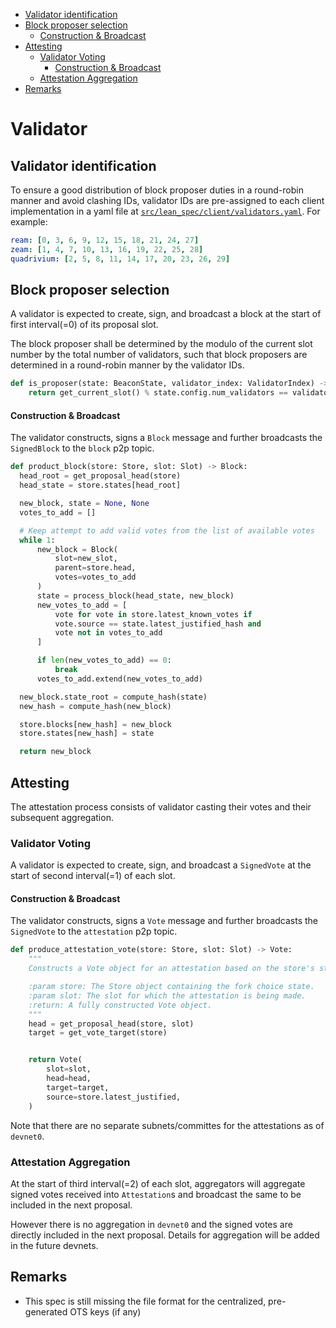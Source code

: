 <!-- mdformat-toc start --slug=github --no-anchors --maxlevel=6 --minlevel=2 -->

- [Validator identification](#validator-identification)
- [Block proposer selection](#block-proposer-selection)
  - [Construction & Broadcast](#construction--broadcast)
- [Attesting](#attesting)
  - [Validator Voting](#validator-voting)
    - [Construction & Broadcast](#construction--broadcast-1)
  - [Attestation Aggregation](#attestation-aggregation)
- [Remarks](#remarks)

<!-- mdformat-toc end -->

# Validator

## Validator identification

To ensure a good distribution of block proposer duties in a round-robin manner
and avoid clashing IDs, validator IDs are pre-assigned to each client
implementation in a yaml file at
[`src/lean_spec/client/validators.yaml`](../../src/lean_spec/client/validators.yaml).
For example:

```yaml
ream: [0, 3, 6, 9, 12, 15, 18, 21, 24, 27]
zeam: [1, 4, 7, 10, 13, 16, 19, 22, 25, 28]
quadrivium: [2, 5, 8, 11, 14, 17, 20, 23, 26, 29]
```

## Block proposer selection

A validator is expected to create, sign, and broadcast a block at the start of first interval(=0) of its proposal slot.

The block proposer shall be determined by the modulo of the current slot number
by the total number of validators, such that block proposers are determined in
a round-robin manner by the validator IDs.

```py
def is_proposer(state: BeaconState, validator_index: ValidatorIndex) -> bool:
    return get_current_slot() % state.config.num_validators == validator_index
```

#### Construction & Broadcast

The validator constructs, signs a `Block` message and further broadcasts the `SignedBlock` to the `block` p2p topic.

```python
def product_block(store: Store, slot: Slot) -> Block:
  head_root = get_proposal_head(store)
  head_state = store.states[head_root]

  new_block, state = None, None
  votes_to_add = []

  # Keep attempt to add valid votes from the list of available votes
  while 1:
      new_block = Block(
          slot=new_slot,
          parent=store.head,
          votes=votes_to_add
      )
      state = process_block(head_state, new_block)
      new_votes_to_add = [
          vote for vote in store.latest_known_votes if
          vote.source == state.latest_justified_hash and
          vote not in votes_to_add
      ]

      if len(new_votes_to_add) == 0:
          break
      votes_to_add.extend(new_votes_to_add)

  new_block.state_root = compute_hash(state)
  new_hash = compute_hash(new_block)

  store.blocks[new_hash] = new_block
  store.states[new_hash] = state

  return new_block
```

## Attesting

The attestation process consists of validator casting their votes and their subsequent aggregation.

### Validator Voting

A validator is expected to create, sign, and broadcast a `SignedVote` at the start of second interval(=1) of each slot.

#### Construction & Broadcast

The validator constructs, signs a `Vote` message and further broadcasts the `SignedVote` to the `attestation` p2p topic.

```python
def produce_attestation_vote(store: Store, slot: Slot) -> Vote:
    """
    Constructs a Vote object for an attestation based on the store's state.

    :param store: The Store object containing the fork choice state.
    :param slot: The slot for which the attestation is being made.
    :return: A fully constructed Vote object.
    """
    head = get_proposal_head(store, slot)
    target = get_vote_target(store)


    return Vote(
        slot=slot,
        head=head,
        target=target,
        source=store.latest_justified,
    )
```

Note that there are no separate subnets/committes for the attestations as of `devnet0`.

### Attestation Aggregation

At the start of third interval(=2) of each slot, aggregators will aggregate signed votes received into `Attestation`s and broadcast the same to be included in the next proposal.

However there is no aggregation in `devnet0` and the signed votes are directly included in the next proposal. Details for aggregation will be added in the future devnets.

## Remarks

- This spec is still missing the file format for the centralized, pre-generated
  OTS keys (if any)
